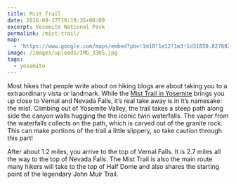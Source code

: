 ```yaml
---
title: Mist Trail
date: 2016-09-17T18:19:35+00:00
excerpt: Yosemite National Park
permalink: /mist-trail/
map:
  - 'https://www.google.com/maps/embed?pb=!1m18!1m12!1m3!1d31850.827682449224!2d-119.57446943520263!3d37.731413622048414!2m3!1f0!2f0!3f0!3m2!1i1024!2i768!4f13.1!3m3!1m2!1s0x0%3A0xd97577fea138769b!2sHappy+Isles+Trailhead!5e1!3m2!1sen!2sus!4v1473641043680'
image: /images/uploads/IMG_3305.jpg
tags:
  - yosemite
---
```

Most hikes that people write about on hiking blogs are about taking you to a extraordinary vista or landmark. While the <a href="https://www.nps.gov/yose/planyourvisit/vernalnevadatrail.htm">Mist Trail in Yosemite</a> brings you up close to Vernal and Nevada Falls, it’s real take away is in it’s namesake: the mist. Climbing out of Yosemite Valley, the trail takes a steep path along side the canyon walls hugging the the iconic twin waterfalls. The vapor from the waterfalls collects on the path, which is carved out of the granite rock. This can make portions of the trail a little slippery, so take caution through this part!

After about 1.2 miles, you arrive to the top of Vernal Falls. It is 2.7 miles all the way to the top of Nevada Falls. The Mist Trail is also the main route many hikers will take to the top of Half Dome and also shares the starting point of the legendary John Muir Trail.

